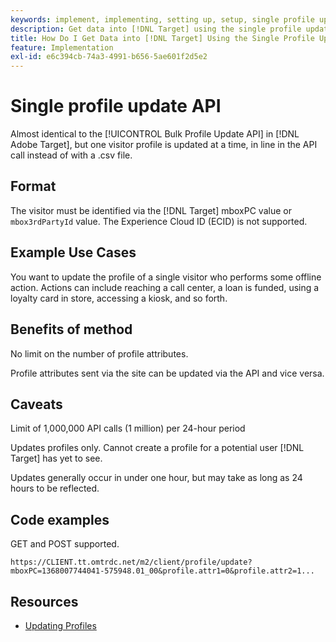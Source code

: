 ```yaml
---
keywords: implement, implementing, setting up, setup, single profile update
description: Get data into [!DNL Target] using the single profile update API.
title: How Do I Get Data into [!DNL Target] Using the Single Profile Update API?
feature: Implementation
exl-id: e6c394cb-74a3-4991-b656-5ae601f2d5e2
---
```

# Single profile update API

Almost identical to the [!UICONTROL Bulk Profile Update API] in [!DNL Adobe Target], but one visitor profile is updated at a time, in line in the API call instead of with a .csv file.

## Format

The visitor must be identified via the [!DNL Target] mboxPC value or `mbox3rdPartyId` value. The Experience Cloud ID (ECID) is not supported.

## Example Use Cases

You want to update the profile of a single visitor who performs some offline action. Actions can include reaching a call center, a loan is funded, using a loyalty card in store, accessing a kiosk, and so forth.

## Benefits of method

No limit on the number of profile attributes.

Profile attributes sent via the site can be updated via the API and vice versa.

## Caveats

Limit of 1,000,000 API calls (1 million) per 24-hour period

Updates profiles only. Cannot create a profile for a potential user [!DNL Target] has yet to see.

Updates generally occur in under one hour, but may take as long as 24 hours to be reflected.

## Code examples

GET and POST supported. 

```
https://CLIENT.tt.omtrdc.net/m2/client/profile/update?mboxPC=1368007744041-575948.01_00&profile.attr1=0&profile.attr2=1...
```

## Resources

* [Updating Profiles](https://developers.adobetarget.com/api/#updating-profiles)
